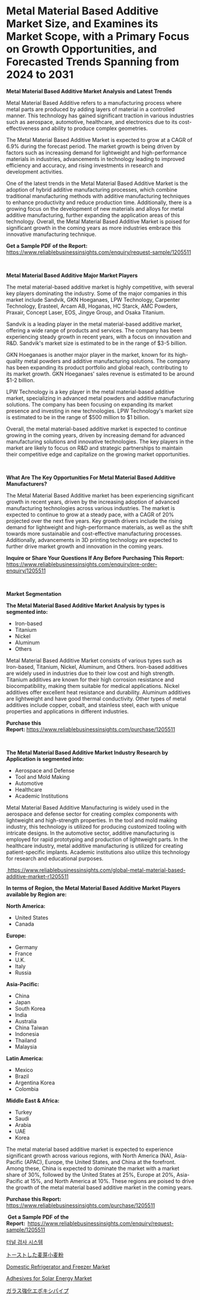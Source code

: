 <p><h1>Metal Material Based Additive Market Size, and Examines its Market Scope, with a Primary Focus on Growth Opportunities, and Forecasted Trends Spanning from 2024 to 2031</h1></p><p><strong>Metal Material Based Additive Market Analysis and Latest Trends</strong></p>
<p><p>Metal Material Based Additive refers to a manufacturing process where metal parts are produced by adding layers of material in a controlled manner. This technology has gained significant traction in various industries such as aerospace, automotive, healthcare, and electronics due to its cost-effectiveness and ability to produce complex geometries.</p><p>The Metal Material Based Additive Market is expected to grow at a CAGR of 6.9% during the forecast period. The market growth is being driven by factors such as increasing demand for lightweight and high-performance materials in industries, advancements in technology leading to improved efficiency and accuracy, and rising investments in research and development activities.</p><p>One of the latest trends in the Metal Material Based Additive Market is the adoption of hybrid additive manufacturing processes, which combine traditional manufacturing methods with additive manufacturing techniques to enhance productivity and reduce production time. Additionally, there is a growing focus on the development of new materials and alloys for metal additive manufacturing, further expanding the application areas of this technology. Overall, the Metal Material Based Additive Market is poised for significant growth in the coming years as more industries embrace this innovative manufacturing technique.</p></p>
<p><strong>Get a Sample PDF of the Report:&nbsp;</strong> <a href="https://www.reliablebusinessinsights.com/enquiry/request-sample/1205511">https://www.reliablebusinessinsights.com/enquiry/request-sample/1205511</a></p>
<p>&nbsp;</p>
<p><strong>Metal Material Based Additive Major Market Players</strong></p>
<p><p>The metal material-based additive market is highly competitive, with several key players dominating the industry. Some of the major companies in this market include Sandvik, GKN Hoeganaes, LPW Technology, Carpenter Technology, Erasteel, Arcam AB, Hoganas, HC Starck, AMC Powders, Praxair, Concept Laser, EOS, Jingye Group, and Osaka Titanium.</p><p>Sandvik is a leading player in the metal material-based additive market, offering a wide range of products and services. The company has been experiencing steady growth in recent years, with a focus on innovation and R&D. Sandvik's market size is estimated to be in the range of $3-5 billion.</p><p>GKN Hoeganaes is another major player in the market, known for its high-quality metal powders and additive manufacturing solutions. The company has been expanding its product portfolio and global reach, contributing to its market growth. GKN Hoeganaes' sales revenue is estimated to be around $1-2 billion.</p><p>LPW Technology is a key player in the metal material-based additive market, specializing in advanced metal powders and additive manufacturing solutions. The company has been focusing on expanding its market presence and investing in new technologies. LPW Technology's market size is estimated to be in the range of $500 million to $1 billion.</p><p>Overall, the metal material-based additive market is expected to continue growing in the coming years, driven by increasing demand for advanced manufacturing solutions and innovative technologies. The key players in the market are likely to focus on R&D and strategic partnerships to maintain their competitive edge and capitalize on the growing market opportunities.</p></p>
<p>&nbsp;</p>
<p><strong>What Are The Key Opportunities For Metal Material Based Additive Manufacturers?</strong></p>
<p><p>The Metal Material Based Additive market has been experiencing significant growth in recent years, driven by the increasing adoption of advanced manufacturing technologies across various industries. The market is expected to continue to grow at a steady pace, with a CAGR of 20% projected over the next five years. Key growth drivers include the rising demand for lightweight and high-performance materials, as well as the shift towards more sustainable and cost-effective manufacturing processes. Additionally, advancements in 3D printing technology are expected to further drive market growth and innovation in the coming years.</p></p>
<p><strong>Inquire or Share Your Questions If Any Before Purchasing This Report:</strong> <a href="https://www.reliablebusinessinsights.com/enquiry/pre-order-enquiry/1205511">https://www.reliablebusinessinsights.com/enquiry/pre-order-enquiry/1205511</a></p>
<p>&nbsp;</p>
<p><strong>Market Segmentation</strong></p>
<p><strong>The Metal Material Based Additive Market Analysis by types is segmented into:</strong></p>
<p><ul><li>Iron-based</li><li>Titanium</li><li>Nickel</li><li>Aluminum</li><li>Others</li></ul></p>
<p><p>Metal Material Based Additive Market consists of various types such as Iron-based, Titanium, Nickel, Aluminum, and Others. Iron-based additives are widely used in industries due to their low cost and high strength. Titanium additives are known for their high corrosion resistance and biocompatibility, making them suitable for medical applications. Nickel additives offer excellent heat resistance and durability. Aluminum additives are lightweight and have good thermal conductivity. Other types of metal additives include copper, cobalt, and stainless steel, each with unique properties and applications in different industries.</p></p>
<p><strong>Purchase this Report:&nbsp;</strong><a href="https://www.reliablebusinessinsights.com/purchase/1205511">https://www.reliablebusinessinsights.com/purchase/1205511</a></p>
<p>&nbsp;</p>
<p><strong>The Metal Material Based Additive Market Industry Research by Application is segmented into:</strong></p>
<p><ul><li>Aerospace and Defense</li><li>Tool and Mold Making</li><li>Automotive</li><li>Healthcare</li><li>Academic Institutions</li></ul></p>
<p><p>Metal Material Based Additive Manufacturing is widely used in the aerospace and defense sector for creating complex components with lightweight and high-strength properties. In the tool and mold making industry, this technology is utilized for producing customized tooling with intricate designs. In the automotive sector, additive manufacturing is employed for rapid prototyping and production of lightweight parts. In the healthcare industry, metal additive manufacturing is utilized for creating patient-specific implants. Academic institutions also utilize this technology for research and educational purposes.</p></p>
<p><a href="https://www.reliablebusinessinsights.com/global-metal-material-based-additive-market-r1205511">&nbsp;https://www.reliablebusinessinsights.com/global-metal-material-based-additive-market-r1205511</a></p>
<p><strong>In terms of Region, the Metal Material Based Additive Market Players available by Region are:</strong></p>
<p>
    <p> <strong> North America: </strong>
        <ul>
            <li>United States</li>
            <li>Canada</li>
        </ul>
        </p> 
    <p> <strong> Europe: </strong>
        <ul>
            <li>Germany</li>
            <li>France</li>
            <li>U.K.</li>
            <li>Italy</li>
            <li>Russia</li>
        </ul>
        </p> 
    <p> <strong> Asia-Pacific: </strong>
        <ul>
            <li>China</li>
            <li>Japan</li>
            <li>South Korea</li>
            <li>India</li>
            <li>Australia</li>
            <li>China Taiwan</li>
            <li>Indonesia</li>
            <li>Thailand</li>
            <li>Malaysia</li>
        </ul>
        </p> 
    <p> <strong> Latin America: </strong>
        <ul>
            <li>Mexico</li>
            <li>Brazil</li>
            <li>Argentina Korea</li>
            <li>Colombia</li>
        </ul>
        </p> 
    <p> <strong> Middle East & Africa: </strong>
        <ul>
            <li>Turkey</li>
            <li>Saudi</li>
            <li>Arabia</li>
            <li>UAE</li>
            <li>Korea</li>
        </ul>
    </p>
    </p>
<p><p>The metal material based additive market is expected to experience significant growth across various regions, with North America (NA), Asia-Pacific (APAC), Europe, the United States, and China at the forefront. Among these, China is expected to dominate the market with a market share of 30%, followed by the United States at 25%, Europe at 20%, Asia-Pacific at 15%, and North America at 10%. These regions are poised to drive the growth of the metal material based additive market in the coming years.</p></p>
<p><strong>Purchase this Report: </strong><a href="https://www.reliablebusinessinsights.com/purchase/1205511">https://www.reliablebusinessinsights.com/purchase/1205511</a></p>
<p>&nbsp;<strong>Get a Sample PDF of the Report:&nbsp;&nbsp;</strong><a href="https://www.reliablebusinessinsights.com/enquiry/request-sample/1205511">https://www.reliablebusinessinsights.com/enquiry/request-sample/1205511</a></p>
<p><strong></strong></p>
<p><p><a href="https://github.com/DavidCarter19662022/Market-Research-Report-List-1/blob/main/5560683106652.md">터널 검사 시스템</a></p><p><a href="https://medium.com/@vincemarvin1/%E7%84%99%E7%85%8E%E3%81%95%E3%82%8C%E3%81%9F%E9%BA%A6%E8%8A%BD%E5%B0%8F%E9%BA%A6%E7%B2%89%E5%B8%82%E5%A0%B4%E3%81%AF-%E5%B8%82%E5%A0%B4%E3%82%B7%E3%82%A7%E3%82%A2-%E5%B8%82%E5%A0%B4%E5%8B%95%E5%90%91-%E5%B8%82%E5%A0%B4%E6%88%90%E9%95%B7%E3%81%AB%E9%96%A2%E3%81%99%E3%82%8B%E6%83%85%E5%A0%B1%E3%82%92%E6%8F%90%E4%BE%9B%E3%81%97%E3%81%BE%E3%81%99-5788841ab0fb">トーストした麦芽小麦粉</a></p><p><a href="https://github.com/nicholepatriciadoylenwnrjr0/Market-Research-Report-List-2/blob/main/domestic-refrigerator-and-freezer-market.md">Domestic Refrigerator and Freezer Market</a></p><p><a href="https://github.com/gamblestampleyjenny50m5sl6/Market-Research-Report-List-3/blob/main/adhesives-for-solar-energy-market.md">Adhesives for Solar Energy Market</a></p><p><a href="https://github.com/KenyonJohns/Market-Research-Report-List-1/blob/main/5609116111586.md">ガラス強化エポキシパイプ</a></p></p>